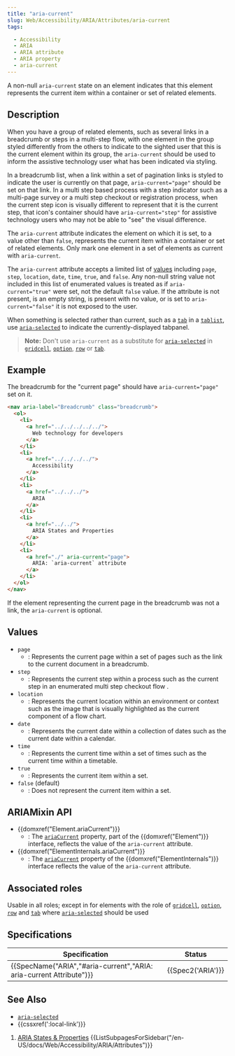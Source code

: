 ```yaml
---
title: "aria-current"
slug: Web/Accessibility/ARIA/Attributes/aria-current
tags: 

  - Accessibility
  - ARIA
  - ARIA attribute
  - ARIA property
  - aria-current
---
```


A non-null `aria-current` state on an element indicates that this element represents the current item within a container or set of related elements.

## Description

When you have a group of related elements, such as several links in a breadcrumb or steps in a multi-step flow, with one element in the group styled differently from the others to indicate to the sighted user that this is the current element within its group, the `aria-current` should be used to inform the assistive technology user what has been indicated via styling. 

In a breadcrumb list, when a link within a set of pagination links is styled to indicate the user is currently on that page, `aria-current="page"` should be set on that link. In a multi step based process with a step indicator such as a multi-page survey or a multi step checkout or registration process, when the current step icon is visually different to represent that it is the current step, that icon's container should have `aria-current="step"` for assistive technology users who may not be able to "see" the visual difference.

The `aria-current` attribute indicates the element on which it is set, to a value other than `false`, represents the current item within a container or set of related elements. Only mark one element in a set of elements as current with `aria-current`.

The `aria-current` attribute accepts a limited list of [values](#Values) including `page`, `step`, `location`, `date`, `time`, `true`, and `false`. Any non-null string value not included in this list of enumerated values is treated as if `aria-current="true"` were set, not the default `false` value. If the attribute is not present, is an empty string, is present with no value, or is set to `aria-current="false"` it is not exposed to the user.

When something is selected rather than current, such as a [`tab`](/en-US/docs/Web/Accessibility/ARIA/Roles/Tab_role) in a [`tablist`](/en-US/docs/Web/Accessibility/ARIA/Roles/Tablist_role), use [`aria-selected`](/en-US/docs/Web/Accessibility/ARIA/Attributes/aria-selected) to indicate the currently-displayed tabpanel.

> **Note:** Don't use `aria-current` as a substitute for [`aria-selected`](/en-US/docs/Web/Accessibility/ARIA/Attributes/aria-selected) in [`gridcell`](/en-US/docs/Web/Accessibility/ARIA/Roles/Gridcell_role), [`option`](/en-US/docs/Web/Accessibility/ARIA/Roles/Option_role), [`row`](/en-US/docs/Web/Accessibility/ARIA/Roles/Row_role) or [`tab`](/en-US/docs/Web/Accessibility/ARIA/Roles/Tab_role). 

## Example

The breadcrumb for the "current page" should have `aria-current="page"` set on it. 

```html
<nav aria-label="Breadcrumb" class="breadcrumb">
  <ol>
    <li>
      <a href="../../../../../">
        Web technology for developers
      </a>
    </li>
    <li>
      <a href="../../../../">
        Accessibility
      </a>
    </li>
    <li>
      <a href="../../../">
        ARIA
      </a>
    </li>
    <li>
      <a href="../../">
        ARIA States and Properties
      </a>
    </li>
    <li>
      <a href="./" aria-current="page">
        ARIA: `aria-current` attribute
      </a>
    </li>
  </ol>
</nav>
```
If the element representing the current page in the breadcrumb was not a link, the `aria-current` is optional.

## Values

- `page`	
  - : Represents the current page within a set of pages such as the link to the current document in a breadcrumb.
- `step`	
  - : Represents the current step within a process such as the current step in an enumerated multi step checkout flow .
- `location`	
  - : Represents the current location within an environment or context such as the image that is visually highlighted as the current component of a flow chart.
- `date`	
  - : Represents the current date within a collection of dates such as the current date within a calendar.
- `time`	
  - : Represents the current time within a set of times such as the current time within a timetable.
- `true`	
  - : Represents the current item within a set.
- `false` (default)	
  - : Does not represent the current item within a set.

## ARIAMixin API 

- {{domxref("Element.ariaCurrent")}}
  - : The [`ariaCurrent`](/en-US/docs/Web/API/Element/ariaCurrent) property, part of the {{domxref("Element")}} interface, reflects the value of the `aria-current` attribute.
- {{domxref("ElementInternals.ariaCurrent")}}
  - : The [`ariaCurrent`](https://developer.mozilla.org/en-US/docs/Web/API/ElementInternals/ariaCurrent) property of the {{domxref("ElementInternals")}} interface reflects the value of the `aria-current` attribute.

## Associated roles

Usable in all roles; except in for elements with the role of [`gridcell`](/en-US/docs/Web/Accessibility/ARIA/Roles/Gridcell_role), [`option`](/en-US/docs/Web/Accessibility/ARIA/Roles/Option_role), [`row`](/en-US/docs/Web/Accessibility/ARIA/Roles/Row_role) and [`tab`](/en-US/docs/Web/Accessibility/ARIA/Roles/Tab_role) where [`aria-selected`](/en-US/docs/Web/Accessibility/ARIA/Attributes/aria-selected) should be used

## Specifications

| Specification | Status | 
| ------------- | ------  |
| {{SpecName("ARIA","#aria-current","ARIA: aria-current Attribute")}}  | {{Spec2('ARIA')}} |

## See Also

- [`aria-selected`](/en-US/docs/Web/Accessibility/ARIA/Attributes/aria-selected)
- {{cssxref(':local-link')}}

<section id="Quick_links">

<ol><li><a href="/en-US/docs/Web/Accessibility/ARIA/Attributes">ARIA States &amp; Properties</a>
  {{ListSubpagesForSidebar("/en-US/docs/Web/Accessibility/ARIA/Attributes")}}</li></ol>

</section>